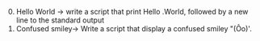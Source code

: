 0. Hello World -> write a script that print Hello .World, followed by a new line to the standard output
1. Confused smiley-> Write a script that display a confused smiley "(Ôo)'.


